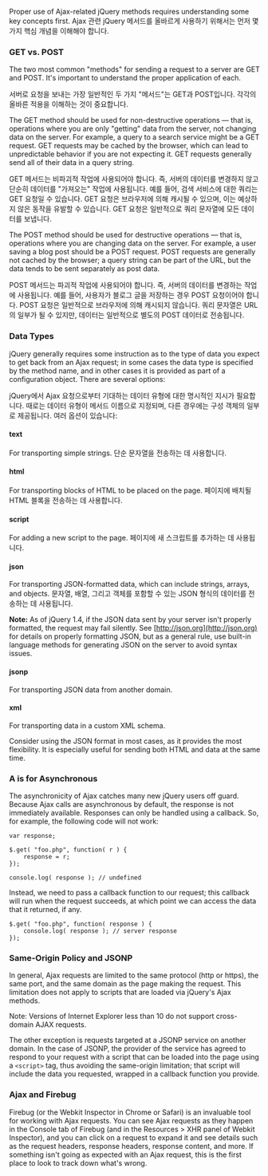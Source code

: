 <script>{
	"title": "Key Concepts",
	"level": "beginner",
	"source": "http://jqfundamentals.com/legacy",
	"attribution": [ "jQuery Fundamentals" ]
}</script>

Proper use of Ajax-related jQuery methods requires understanding some key concepts first.
Ajax 관련 jQuery 메서드를 올바르게 사용하기 위해서는 먼저 몇 가지 핵심 개념을 이해해야 합니다.

### GET vs. POST

The two most common "methods" for sending a request to a server are GET and POST. It's important to understand the proper application of each.

서버로 요청을 보내는 가장 일반적인 두 가지 "메서드"는 GET과 POST입니다. 각각의 올바른 적용을 이해하는 것이 중요합니다.

The GET method should be used for non-destructive operations — that is, operations where you are only "getting" data from the server, not changing data on the server. For example, a query to a search service might be a GET request. GET requests may be cached by the browser, which can lead to unpredictable behavior if you are not expecting it. GET requests generally send all of their data in a query string.

GET 메서드는 비파괴적 작업에 사용되어야 합니다. 즉, 서버의 데이터를 변경하지 않고 단순히 데이터를 "가져오는" 작업에 사용됩니다. 예를 들어, 검색 서비스에 대한 쿼리는 GET 요청일 수 있습니다. GET 요청은 브라우저에 의해 캐시될 수 있으며, 이는 예상하지 않은 동작을 유발할 수 있습니다. GET 요청은 일반적으로 쿼리 문자열에 모든 데이터를 보냅니다.

The POST method should be used for destructive operations — that is, operations where you are changing data on the server. For example, a user saving a blog post should be a POST request. POST requests are generally not cached by the browser; a query string can be part of the URL, but the data tends to be sent separately as post data.

POST 메서드는 파괴적 작업에 사용되어야 합니다. 즉, 서버의 데이터를 변경하는 작업에 사용됩니다. 예를 들어, 사용자가 블로그 글을 저장하는 경우 POST 요청이어야 합니다. POST 요청은 일반적으로 브라우저에 의해 캐시되지 않습니다. 쿼리 문자열은 URL의 일부가 될 수 있지만, 데이터는 일반적으로 별도의 POST 데이터로 전송됩니다.

### Data Types

jQuery generally requires some instruction as to the type of data you expect to get back from an Ajax request; in some cases the data type is specified by the method name, and in other cases it is provided as part of a configuration object. There are several options:

jQuery에서 Ajax 요청으로부터 기대하는 데이터 유형에 대한 명시적인 지시가 필요합니다. 때로는 데이터 유형이 메서드 이름으로 지정되며, 다른 경우에는 구성 객체의 일부로 제공됩니다. 여러 옵션이 있습니다:

#### text

For transporting simple strings.
단순 문자열을 전송하는 데 사용합니다.

#### html

For transporting blocks of HTML to be placed on the page.
페이지에 배치될 HTML 블록을 전송하는 데 사용합니다.

#### script

For adding a new script to the page.
페이지에 새 스크립트를 추가하는 데 사용됩니다.

#### json

For transporting JSON-formatted data, which can include strings, arrays, and objects.
문자열, 배열, 그리고 객체를 포함할 수 있는 JSON 형식의 데이터를 전송하는 데 사용됩니다.

**Note:** As of jQuery 1.4, if the JSON data sent by your server isn't properly formatted, the request may fail silently. See [http://json.org](http://json.org) for details on properly formatting JSON, but as a general rule, use built-in language methods for generating JSON on the server to avoid syntax issues.

#### jsonp

For transporting JSON data from another domain.

#### xml

For transporting data in a custom XML schema.

Consider using the JSON format in most cases, as it provides the most flexibility. It is especially useful for sending both HTML and data at the same time.

### A is for Asynchronous

The asynchronicity of Ajax catches many new jQuery users off guard. Because Ajax calls are asynchronous by default, the response is not immediately available. Responses can only be handled using a callback. So, for example, the following code will not work:

```
var response;

$.get( "foo.php", function( r ) {
	response = r;
});

console.log( response ); // undefined
```

Instead, we need to pass a callback function to our request; this callback will run when the request succeeds, at which point we can access the data that it returned, if any.

```
$.get( "foo.php", function( response ) {
	console.log( response ); // server response
});
```

### Same-Origin Policy and JSONP

In general, Ajax requests are limited to the same protocol (http or https), the same port, and the same domain as the page making the request. This limitation does not apply to scripts that are loaded via jQuery's Ajax methods. 

Note: Versions of Internet Explorer less than 10 do not support cross-domain AJAX requests. 

The other exception is requests targeted at a JSONP service on another domain. In the case of JSONP, the provider of the service has agreed to respond to your request with a script that can be loaded into the page using a `<script>` tag, thus avoiding the same-origin limitation; that script will include the data you requested, wrapped in a callback function you provide.

### Ajax and Firebug

Firebug (or the Webkit Inspector in Chrome or Safari) is an invaluable tool for working with Ajax requests. You can see Ajax requests as they happen in the Console tab of Firebug (and in the Resources > XHR panel of Webkit Inspector), and you can click on a request to expand it and see details such as the request headers, response headers, response content, and more. If something isn't going as expected with an Ajax request, this is the first place to look to track down what's wrong.
